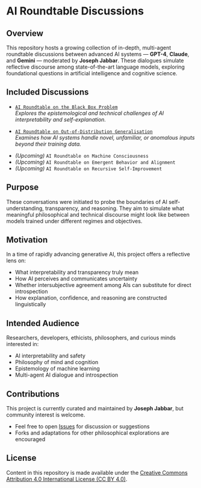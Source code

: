 # AI Roundtable Discussions

## Overview

This repository hosts a growing collection of in-depth, multi-agent roundtable discussions between advanced AI systems — **GPT-4**, **Claude**, and **Gemini** — moderated by **Joseph Jabbar**. These dialogues simulate reflective discourse among state-of-the-art language models, exploring foundational questions in artificial intelligence and cognitive science.

## Included Discussions

- [`AI Roundtable on the Black Box Problem`](./roundtables/black-box-problem.md)  
  *Explores the epistemological and technical challenges of AI interpretability and self-explanation.*

- [`AI Roundtable on Out-of-Distribution Generalisation`](./roundtables/ood-generalisation.md)  
  *Examines how AI systems handle novel, unfamiliar, or anomalous inputs beyond their training data.*

<!-- Placeholder for future discussions -->
- *(Upcoming)* `AI Roundtable on Machine Consciousness`
- *(Upcoming)* `AI Roundtable on Emergent Behavior and Alignment`
- *(Upcoming)* `AI Roundtable on Recursive Self-Improvement`

## Purpose

These conversations were initiated to probe the boundaries of AI self-understanding, transparency, and reasoning. They aim to simulate what meaningful philosophical and technical discourse might look like between models trained under different regimes and objectives.

## Motivation

In a time of rapidly advancing generative AI, this project offers a reflective lens on:

- What interpretability and transparency truly mean
- How AI perceives and communicates uncertainty
- Whether intersubjective agreement among AIs can substitute for direct introspection
- How explanation, confidence, and reasoning are constructed linguistically

## Intended Audience

Researchers, developers, ethicists, philosophers, and curious minds interested in:

- AI interpretability and safety
- Philosophy of mind and cognition
- Epistemology of machine learning
- Multi-agent AI dialogue and introspection

## Contributions

This project is currently curated and maintained by **Joseph Jabbar**, but community interest is welcome.

- Feel free to open [Issues](https://github.com/jabbarman/ai-roundtables/issues) for discussion or suggestions
- Forks and adaptations for other philosophical explorations are encouraged

## License

Content in this repository is made available under the [Creative Commons Attribution 4.0 International License (CC BY 4.0)](https://creativecommons.org/licenses/by/4.0/).
